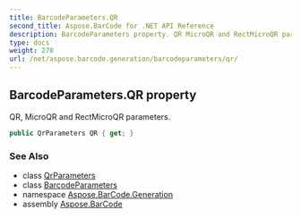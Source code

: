 ```yaml
---
title: BarcodeParameters.QR
second_title: Aspose.BarCode for .NET API Reference
description: BarcodeParameters property. QR MicroQR and RectMicroQR parameters
type: docs
weight: 270
url: /net/aspose.barcode.generation/barcodeparameters/qr/
---
```

## BarcodeParameters.QR property

QR, MicroQR and RectMicroQR parameters.

```csharp
public QrParameters QR { get; }
```

### See Also

* class [QrParameters](../../qrparameters/)
* class [BarcodeParameters](../)
* namespace [Aspose.BarCode.Generation](../../barcodeparameters/)
* assembly [Aspose.BarCode](../../../)


